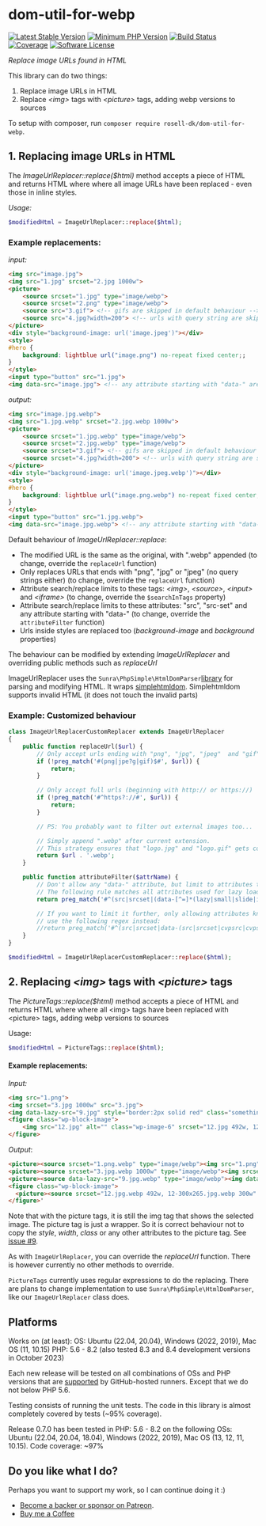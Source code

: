 # dom-util-for-webp

[![Latest Stable Version](https://img.shields.io/packagist/v/rosell-dk/dom-util-for-webp.svg?style=flat-square)](https://packagist.org/packages/rosell-dk/dom-util-for-webp)
[![Minimum PHP Version](https://img.shields.io/badge/php-%3E%3D%205.6-8892BF.svg?style=flat-square)](https://php.net)
[![Build Status](https://github.com/rosell-dk/dom-util-for-webp/actions/workflows/php.yml/badge.svg)](https://github.com/rosell-dk/dom-util-for-webp/actions/workflows/php.yml)
[![Coverage](https://img.shields.io/endpoint?url=https://little-b.it/dom-util-for-webp/code-coverage/coverage-badge.json)](http://little-b.it/dom-util-for-webp/code-coverage/coverage/index.html)
[![Software License](https://img.shields.io/badge/license-MIT-brightgreen.svg?style=flat-square)](https://github.com/rosell-dk/dom-util-for-webp/blob/master/LICENSE)

*Replace image URLs found in HTML*

This library can do two things:

1) Replace image URLs in HTML
2) Replace *&lt;img&gt;* tags with *&lt;picture&gt;* tags, adding webp versions to sources

To setup with composer, run ```composer require rosell-dk/dom-util-for-webp```.

## 1. Replacing image URLs in HTML

The *ImageUrlReplacer::replace($html)* method accepts a piece of HTML and returns HTML where where all image URLs have been replaced - even those in inline styles.

*Usage:*

```php
$modifiedHtml = ImageUrlReplacer::replace($html);
```

### Example replacements:

*input:*

```html
<img src="image.jpg">
<img src="1.jpg" srcset="2.jpg 1000w">
<picture>
    <source srcset="1.jpg" type="image/webp">
    <source srcset="2.png" type="image/webp">
    <source src="3.gif"> <!-- gifs are skipped in default behaviour -->
    <source src="4.jpg?width=200"> <!-- urls with query string are skipped in default behaviour -->
</picture>
<div style="background-image: url('image.jpeg')"></div>
<style>
#hero {
    background: lightblue url("image.png") no-repeat fixed center;;
}
</style>
<input type="button" src="1.jpg">
<img data-src="image.jpg"> <!-- any attribute starting with "data-" are replaced (if it ends with "jpg", "jpeg" or "png"). For lazy-loading -->
```

*output:*

```html
<img src="image.jpg.webp">
<img src="1.jpg.webp" srcset="2.jpg.webp 1000w">
<picture>
    <source srcset="1.jpg.webp" type="image/webp">
    <source srcset="2.jpg.webp" type="image/webp">
    <source srcset="3.gif"> <!-- gifs are skipped in default behaviour -->
    <source srcset="4.jpg?width=200"> <!-- urls with query string are skipped in default behaviour -->
</picture>
<div style="background-image: url('image.jpeg.webp')"></div>
<style>
#hero {
    background: lightblue url("image.png.webp") no-repeat fixed center;;
}
</style>
<input type="button" src="1.jpg.webp">
<img data-src="image.jpg.webp"> <!-- any attribute starting with "data-" are replaced (if it ends with "jpg", "jpeg" or "png"). For lazy-loading -->
```

Default behaviour of *ImageUrlReplacer::replace*:
- The modified URL is the same as the original, with ".webp" appended (to change, override the `replaceUrl` function)
- Only replaces URLs that ends with "png", "jpg" or "jpeg" (no query strings either) (to change, override the `replaceUrl` function)
- Attribute search/replace limits to these tags: *&lt;img&gt;*, *&lt;source&gt;*, *&lt;input&gt;* and *&lt;iframe&gt;* (to change, override the `$searchInTags` property)
- Attribute search/replace limits to these attributes: "src", "src-set" and any attribute starting with "data-" (to change, override the `attributeFilter` function)
- Urls inside styles are replaced too (*background-image* and *background* properties)

The behaviour can be modified by extending *ImageUrlReplacer* and overriding public methods such as *replaceUrl*

ImageUrlReplacer uses the  `Sunra\PhpSimple\HtmlDomParser`[library](https://github.com/sunra/php-simple-html-dom-parser) for parsing and modifying HTML. It wraps [simplehtmldom](http://simplehtmldom.sourceforge.net/). Simplehtmldom supports invalid HTML (it does not touch the invalid parts)


### Example: Customized behaviour

```php
class ImageUrlReplacerCustomReplacer extends ImageUrlReplacer
{
    public function replaceUrl($url) {
        // Only accept urls ending with "png", "jpg", "jpeg"  and "gif"
        if (!preg_match('#(png|jpe?g|gif)$#', $url)) {
            return;
        }

        // Only accept full urls (beginning with http:// or https://)
        if (!preg_match('#^https?://#', $url)) {
            return;
        }

        // PS: You probably want to filter out external images too...

        // Simply append ".webp" after current extension.
        // This strategy ensures that "logo.jpg" and "logo.gif" gets counterparts with unique names
        return $url . '.webp';
    }

    public function attributeFilter($attrName) {
        // Don't allow any "data-" attribute, but limit to attributes that smells like they are used for images
        // The following rule matches all attributes used for lazy loading images that we know of
        return preg_match('#^(src|srcset|(data-[^=]*(lazy|small|slide|img|large|src|thumb|source|set|bg-url)[^=]*))$#i', $attrName);

        // If you want to limit it further, only allowing attributes known to be used for lazy load,
        // use the following regex instead:
        //return preg_match('#^(src|srcset|data-(src|srcset|cvpsrc|cvpset|thumb|bg-url|large_image|lazyload|source-url|srcsmall|srclarge|srcfull|slide-img|lazy-original))$#i', $attrName);
    }
}

$modifiedHtml = ImageUrlReplacerCustomReplacer::replace($html);
```


## 2. Replacing *&lt;img&gt;* tags with *&lt;picture&gt;* tags

The *PictureTags::replace($html)* method accepts a piece of HTML and returns HTML where where all &lt;img&gt; tags have been replaced with &lt;picture&gt; tags, adding webp versions to sources

Usage:

```php
$modifiedHtml = PictureTags::replace($html);
```

#### Example replacements:

*Input:*
```html
<img src="1.png">
<img srcset="3.jpg 1000w" src="3.jpg">
<img data-lazy-src="9.jpg" style="border:2px solid red" class="something">
<figure class="wp-block-image">
    <img src="12.jpg" alt="" class="wp-image-6" srcset="12.jpg 492w, 12-300x265.jpg 300w" sizes="(max-width: 492px) 100vw, 492px">
</figure>
```

*Output*:
```html
<picture><source srcset="1.png.webp" type="image/webp"><img src="1.png" class="webpexpress-processed"></picture>
<picture><source srcset="3.jpg.webp 1000w" type="image/webp"><img srcset="3.jpg 1000w" src="3.jpg" class="webpexpress-processed"></picture>
<picture><source data-lazy-src="9.jpg.webp" type="image/webp"><img data-lazy-src="9.jpg" style="border:2px solid red" class="something webpexpress-processed"></picture>
<figure class="wp-block-image">
  <picture><source srcset="12.jpg.webp 492w, 12-300x265.jpg.webp 300w" sizes="(max-width: 492px) 100vw, 492px" type="image/webp"><img src="12.jpg" alt="" class="wp-image-6 webpexpress-processed" srcset="12.jpg 492w, 12-300x265.jpg 300w" sizes="(max-width: 492px) 100vw, 492px"></picture>
</figure>'
```

Note that with the picture tags, it is still the img tag that shows the selected image. The picture tag is just a wrapper.
So it is correct behaviour not to copy the *style*, *width*, *class* or any other attributes to the picture tag. See [issue #9](https://github.com/rosell-dk/dom-util-for-webp/issues/9).


As with `ImageUrlReplacer`, you can override the *replaceUrl* function. There is however currently no other methods to override.

`PictureTags` currently uses regular expressions to do the replacing. There are plans to change implementation to use `Sunra\PhpSimple\HtmlDomParser`, like our `ImageUrlReplacer` class does.

## Platforms
Works on (at least):
OS: Ubuntu (22.04, 20.04), Windows (2022, 2019), Mac OS (11, 10.15)
PHP: 5.6 - 8.2 (also tested 8.3 and 8.4 development versions in October 2023)

Each new release will be tested on all combinations of OSs and PHP versions that are [supported](https://github.com/marketplace/actions/setup-php-action) by GitHub-hosted runners. Except that we do not below PHP 5.6.

Testing consists of running the unit tests. The code in this library is almost completely covered by tests (~95% coverage).

Release 0.7.0 has been tested in PHP: 5.6 - 8.2 on the following OSs: Ubuntu (22.04, 20.04, 18.04), Windows (2022, 2019), Mac OS (13, 12, 11, 10.15). Code coverage: ~97%

## Do you like what I do?
Perhaps you want to support my work, so I can continue doing it :)

- [Become a backer or sponsor on Patreon](https://www.patreon.com/rosell).
- [Buy me a Coffee](https://ko-fi.com/rosell)
